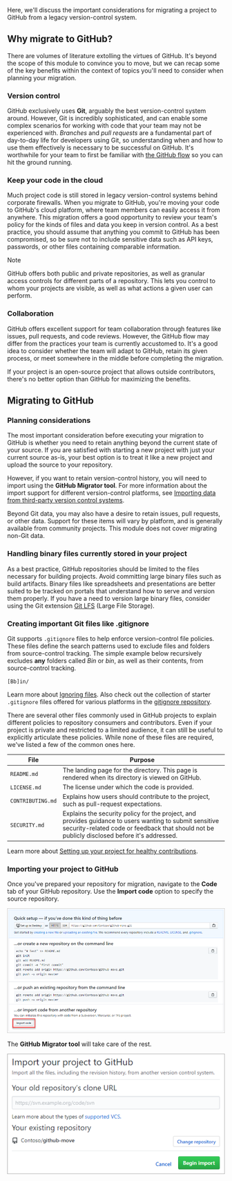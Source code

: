 Here, we'll discuss the important considerations for migrating a project to GitHub from a legacy version-control system. 

## Why migrate to GitHub?

There are volumes of literature extolling the virtues of GitHub. It's beyond the scope of this module to convince you to move, but we can recap some of the key benefits within the context of topics you'll need to consider when planning your migration.

### Version control

GitHub exclusively uses **Git**, arguably the best version-control system around. However, Git is incredibly sophisticated, and can enable some complex scenarios for working with code that your team may not be experienced with. *Branches* and *pull requests* are a fundamental part of day-to-day life for developers using Git, so understanding when and how to use them effectively is necessary to be successful on GitHub. It's worthwhile for your team to first be familiar with [the GitHub flow](https://guides.github.com/introduction/flow/?azure-portal=true) so you can hit the ground running.

### Keep your code in the cloud

Much project code is still stored in legacy version-control systems behind corporate firewalls. When you migrate to GitHub, you're moving your code to GitHub's cloud platform, where team members can easily access it from anywhere. This migration offers a good opportunity to review your team's policy for the kinds of files and data you keep in version control. As a best practice, you should assume that anything you commit to GitHub has been compromised, so be sure not to include sensitive data such as API keys, passwords, or other files containing comparable information.

> [!NOTE]
> GitHub offers both public and private repositories, as well as granular access controls for different parts of a repository. This lets you control to whom your projects are visible, as well as what actions a given user can perform.

### Collaboration

GitHub offers excellent support for team collaboration through features like issues, pull requests, and code reviews. However, the GitHub flow may differ from the practices your team is currently accustomed to. It's a good idea to consider whether the team will adapt to GitHub, retain its given process, or meet somewhere in the middle before completing the migration.

If your project is an open-source project that allows outside contributors, there's no better option than GitHub for maximizing the benefits.

## Migrating to GitHub

### Planning considerations

The most important consideration before executing your migration to GitHub is whether you need to retain anything beyond the current state of your source. If you are satisfied with starting a new project with just your current source as-is, your best option is to treat it like a new project and upload the source to your repository.

However, if you want to retain version-control history, you will need to import using the **GitHub Migrator tool**. For more information about the import support for different version-control platforms, see [Importing data from third-party version control systems](https://help.github.com/enterprise/2.20/admin/migrations/importing-data-from-third-party-version-control-systems?azure-portal=true).

Beyond Git data, you may also have a desire to retain issues, pull requests, or other data. Support for these items will vary by platform, and is generally available from community projects. This module does not cover migrating non-Git data.

### Handling binary files currently stored in your project

As a best practice, GitHub repositories should be limited to the files necessary for building projects. Avoid committing large binary files such as build artifacts. Binary files like spreadsheets and presentations are better suited to be tracked on portals that understand how to serve and version them properly. If you have a need to version large binary files, consider using the Git extension [Git LFS](https://git-lfs.github.com/?azure-portal=true) (Large File Storage).

### Creating important Git files like .gitignore

Git supports `.gitignore` files to help enforce version-control file policies. These files define the search patterns used to exclude files and folders from source-control tracking. The simple example below recursively excludes **any** folders called *Bin* or *bin*, as well as their contents, from source-control tracking.

```.gitignore
[Bb]in/
```

Learn more about [Ignoring files](https://help.github.com/github/using-git/ignoring-files?azure-portal=true). Also check out the collection of starter `.gitignore` files offered for various platforms in the [gitignore repository](https://github.com/github/gitignore?azure-portal=true).

There are several other files commonly used in GitHub projects to explain different policies to repository consumers and contributors. Even if your project is private and restricted to a limited audience, it can still be useful to explicitly articulate these policies. While none of these files are required, we've listed a few of the common ones here.

|File|Purpose|
|---|----|
|`README.md`|The landing page for the directory. This page is rendered when its directory is viewed on GitHub.|
|`LICENSE.md`|The license under which the code is provided.|
|`CONTRIBUTING.md`|Explains how users should contribute to the project, such as pull-request expectations.|
|`SECURITY.md`|Explains the security policy for the project, and provides guidance to users wanting to submit sensitive security-related code or feedback that should not be publicly disclosed before it's addressed.|

Learn more about [Setting up your project for healthy contributions](https://help.github.com/github/building-a-strong-community/setting-up-your-project-for-healthy-contributions?azure-portal=true).

### Importing your project to GitHub

Once you've prepared your repository for migration, navigate to the **Code** tab of your GitHub repository. Use the **Import code** option to specify the source repository.

![Importing code to a GitHub repository.](../media/2-import-code.png)

The **GitHub Migrator tool** will take care of the rest.

![GitHub Migrator tool.](../media/2-github-migrator.png)